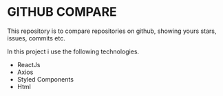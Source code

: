 # GITHUB COMPARE

This repository is to compare repositories on github, showing yours stars, issues, commits etc.

In this project i use the following technologies.

- ReactJs
- Axios
- Styled Components
- Html
